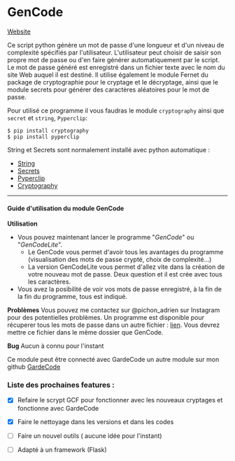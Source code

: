 # GenCode

[Website](##)


Ce script python génère un mot de passe d'une longueur et d'un niveau de complexité spécifiés par l'utilisateur. L'utilisateur peut choisir de saisir son propre mot de passe ou d'en faire générer automatiquement par le script. Le mot de passe généré est enregistré dans un fichier texte avec le nom du site Web auquel il est destiné. 
Il utilise également le module Fernet du package de cryptographie pour le cryptage et le décryptage, ainsi que le module secrets pour générer des caractères aléatoires pour le mot de passe.

Pour utilisé ce programme il vous faudras le module ``cryptography`` ainsi que ``secret`` et ``string``, ``Pyperclip``:

    $ pip install cryptography
    $ pip install pyperclip
   
String et Secrets sont normalement installé avec python automatique :
*    [String](https://docs.python.org/fr/3/library/string.html)
*    [Secrets](https://docs.python.org/3/library/secrets.html)
*    [Pyperclip](https://pypi.org/project/pyperclip/)
*    [Cryptography](https://cryptography.io/en/latest/fernet/)

---
    
#### Guide d'utilisation du module GenCode


**Utilisation**
*   Vous pouvez maintenant lancer le programme "*GenCode*" ou "*GenCodeLite*".
    *   Le GenCode vous permet d'avoir tous les avantages du programme (visualisation des mots de passe crypté, choix de     complexité...)
    *   La version GenCodeLite vous permet d'allez vite dans la création de votre nouveau mot de passe. Deux question et il     est crée avec tous les caractères.
* Vous avez la posibilité de voir vos mots de passe enregistré, à la fin de la fin du programme, tous est indiqué.

**Problèmes**
Vous pouvez me contactez sur @pichon_adrien sur Instagram pour des potentielles problèmes.
Un programme est disponible pour récuperer tous les mots de passe dans un autre fichier : [lien](https://www.mediafire.com/file/1wc63o3lwlnpz2q/Récupération.py/file).
Vous devrez mettre ce fichier dans le même dossier que GenCode.




**Bug**
Aucun à connu pour l'instant

Ce module peut être connecté avec GardeCode un autre module sur mon github 
[GardeCode](https://github.com/pitch2/GardeCode)

###  Liste des prochaines features :

- [x] Refaire le scrypt GCF pour fonctionner avec les nouveaux cryptages et fonctionne avec GardeCode
- [x] Faire le nettoyage dans les versions et dans les codes
- [ ] Faire un nouvel outils ( aucune idée pour l'instant)
- [ ] Adapté à un framework (Flask)


